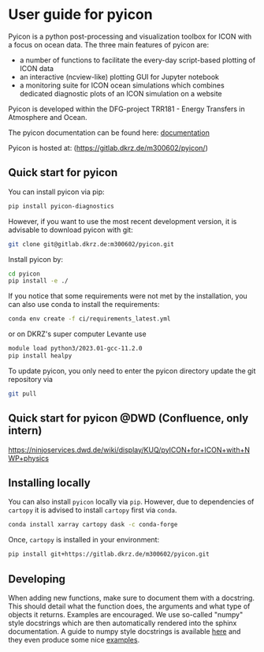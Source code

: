 # User guide for pyicon

Pyicon is a python post-processing and visualization toolbox for ICON with a focus on ocean data. The three main features of pyicon are:

* a number of functions to facilitate the every-day script-based plotting of ICON data
* an interactive (ncview-like) plotting GUI for Jupyter notebook
* a monitoring suite for ICON ocean simulations which combines dedicated diagnostic plots of an ICON simulation on a website

Pyicon is developed within the DFG-project TRR181 - Energy Transfers in Atmosphere and Ocean.

The pyicon documentation can be found here: [documentation](https://m300602.gitlab-pages.dkrz.de/pyicon/)

Pyicon is hosted at: (https://gitlab.dkrz.de/m300602/pyicon/)

## Quick start for pyicon 

You can install pyicon via pip:

```bash
pip install pyicon-diagnostics
```

However, if you want to use the most recent development version, it is advisable to
download pyicon with git:

```bash
git clone git@gitlab.dkrz.de:m300602/pyicon.git
```

Install pyicon by:

```bash
cd pyicon
pip install -e ./
```

If you notice that some requirements were not met by the installation, you can 
also use conda to install the requirements:

```bash
conda env create -f ci/requirements_latest.yml
```

or on DKRZ's super computer Levante use

``` bash
module load python3/2023.01-gcc-11.2.0
pip install healpy
```

To update pyicon, you only need to enter the pyicon directory update the git repository via

```bash
git pull
```

## Quick start for pyicon @DWD (Confluence, only intern)
https://ninjoservices.dwd.de/wiki/display/KUQ/pyICON+for+ICON+with+NWP+physics

## Installing locally

You can also install `pyicon` locally via `pip`. However, due to dependencies of `cartopy` it is advised to install `cartopy` first via `conda`.

```bash
conda install xarray cartopy dask -c conda-forge
```

Once, `cartopy` is installed in your environment:

```bash
pip install git+https://gitlab.dkrz.de/m300602/pyicon.git
```

## Developing
When adding new functions, make sure to document them with a docstring. This should detail what the function does, the arguments and what type of objects it returns. Examples are encouraged. We use so-called "numpy" style docstrings which are then automatically rendered into the sphinx documentation. A guide to numpy style docstrings is available [here](https://numpydoc.readthedocs.io/en/latest/format.html) and they even produce some nice [examples](https://numpydoc.readthedocs.io/en/latest/example.html#example).
